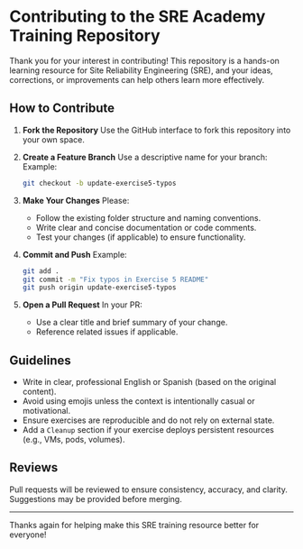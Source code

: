 # Contributing to the SRE Academy Training Repository

Thank you for your interest in contributing! This repository is a hands-on learning resource for Site Reliability Engineering (SRE), and your ideas, corrections, or improvements can help others learn more effectively.

## How to Contribute

1. **Fork the Repository**
   Use the GitHub interface to fork this repository into your own space.

2. **Create a Feature Branch**
   Use a descriptive name for your branch:
   Example:

   ```bash
   git checkout -b update-exercise5-typos
   ```

3. **Make Your Changes**
   Please:

   * Follow the existing folder structure and naming conventions.
   * Write clear and concise documentation or code comments.
   * Test your changes (if applicable) to ensure functionality.

4. **Commit and Push**
   Example:

   ```bash
   git add .
   git commit -m "Fix typos in Exercise 5 README"
   git push origin update-exercise5-typos
   ```

5. **Open a Pull Request**
   In your PR:

   * Use a clear title and brief summary of your change.
   * Reference related issues if applicable.

## Guidelines

* Write in clear, professional English or Spanish (based on the original content).
* Avoid using emojis unless the context is intentionally casual or motivational.
* Ensure exercises are reproducible and do not rely on external state.
* Add a `Cleanup` section if your exercise deploys persistent resources (e.g., VMs, pods, volumes).

## Reviews

Pull requests will be reviewed to ensure consistency, accuracy, and clarity. Suggestions may be provided before merging.

---

Thanks again for helping make this SRE training resource better for everyone!
